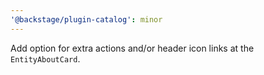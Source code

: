 ```yaml
---
'@backstage/plugin-catalog': minor
---
```


Add option for extra actions and/or header icon links at the `EntityAboutCard`.
